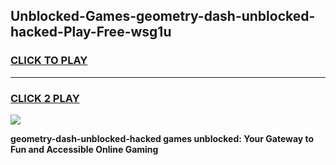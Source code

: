 
## Unblocked-Games-geometry-dash-unblocked-hacked-Play-Free-wsg1u
<h3>
<a href="https://premium76.site?title=geometry-dash-unblocked-hacked&ref=23A">CLICK TO PLAY</a></h3>
<hr>

<h3>
<a href="https://premium76.site?title=geometry-dash-unblocked-hacked&ref=23A">CLICK 2 PLAY</a>
  
</h3>

<a href="https://premium76.site?title=geometry-dash-unblocked-hacked&ref=23A"><img src="https://clearcache.store/games.png"></a>


**geometry-dash-unblocked-hacked games unblocked: Your Gateway to Fun and Accessible Online Gaming**
